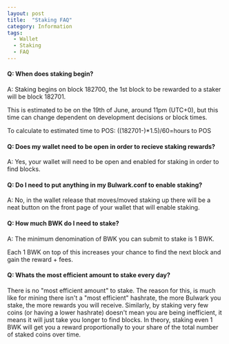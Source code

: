 ```yaml
---
layout: post
title:  "Staking FAQ"
category: Information
tags:
  - Wallet
  - Staking
  - FAQ
---
```


#### Q: When does staking begin?

A: Staking begins on block 182700, the 1st block to be rewarded to a staker will be block 182701.

This is estimated to be on the 19th of June, around 11pm (UTC+0), but this time can change dependent on development decisions or block times.

To calculate to estimated time to POS: ((182701-<current block height>)*1.5)/60=hours to POS

#### Q: Does my wallet need to be open in order to recieve staking rewards?

A: Yes, your wallet will need to be open and enabled for staking in order to find blocks.

#### Q: Do I need to put anything in my Bulwark.conf to enable staking?

A: No, in the wallet release that moves/moved staking up there will be a neat button on the front page of your wallet that will enable staking.

#### Q: How much BWK do I need to stake?

A: The minimum denomination of BWK you can submit to stake is 1 BWK.

Each 1 BWK on top of this increases your chance to find the next block and gain the reward + fees.

#### Q: Whats the most efficient amount to stake every day?

There is no "most efficient amount" to stake. The reason for this, is much like for mining there isn't a "most efficient" hashrate, the more Bulwark you stake, the more rewards you will receive. Similarly, by staking very few coins (or having a lower hashrate) doesn't mean you are being inefficient, it means it will just take you longer to find blocks. In theory, staking even 1 BWK will get you a reward proportionally to your share of the total number of staked coins over time.
